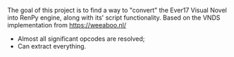 The goal of this project is to find a way to "convert" the Ever17 Visual Novel into RenPy engine, along with its' script functionality. Based on the VNDS implementation from https://weeaboo.nl/
- Almost all significant opcodes are resolved;
- Can extract everything.
